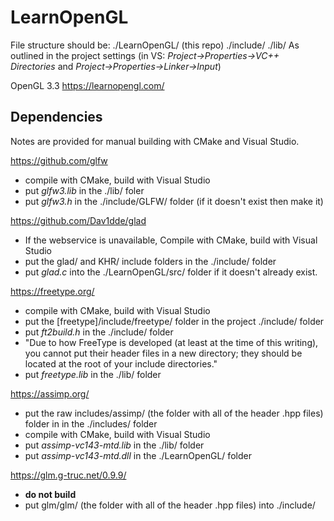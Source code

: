 # LearnOpenGL

File structure should be:
./LearnOpenGL/ (this repo)
./include/
./lib/
As outlined in the project settings (in VS: *Project->Properties->VC++ Directories* and *Project->Properties->Linker->Input*)

OpenGL 3.3
https://learnopengl.com/

## Dependencies
Notes are provided for manual building with CMake and Visual Studio.

https://github.com/glfw
- compile with CMake, build with Visual Studio
- put *glfw3.lib* in the ./lib/ foler
- put *glfw3.h* in the ./include/GLFW/ folder (if it doesn't exist then make it)

https://github.com/Dav1dde/glad
- If the webservice is unavailable, Compile with CMake, build with Visual Studio
- put the glad/ and KHR/ include folders in the ./include/ folder
- put *glad.c* into the ./LearnOpenGL/src/ folder if it doesn't already exist.

https://freetype.org/
- compile with CMake, build with Visual Studio
- put the [freetype]/include/freetype/ folder in the project ./include/ folder
- put *ft2build.h* in the ./include/ folder
-   "Due to how FreeType is developed (at least at the time of this writing), you cannot put their header files in a new directory; they should be located at the root of your include directories."
- put *freetype.lib* in the ./lib/ folder

https://assimp.org/
- put the raw includes/assimp/ (the folder with all of the header .hpp files) folder in in the ./includes/ folder
- compile with CMake, build with Visual Studio
- put *assimp-vc143-mtd.lib* in the ./lib/ folder
- put *assimp-vc143-mtd.dll* in the ./LearnOpenGL/ folder

https://glm.g-truc.net/0.9.9/
- **do not build**
- put glm/glm/ (the folder with all of the header .hpp files) into ./include/ 

